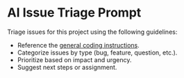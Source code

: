 <!-- file: .github/prompts/ai-issue-triage.prompt.md -->
<!-- version: 1.0.0 -->
<!-- guid: 95d3bd04-d3aa-4da7-b3a6-ea74abadc21a -->

<!-- file: .github/prompts/ai-issue-triage.prompt.md -->

# AI Issue Triage Prompt

Triage issues for this project using the following guidelines:

- Reference the [general coding instructions](../instructions/general-coding.instructions.md).
- Categorize issues by type (bug, feature, question, etc.).
- Prioritize based on impact and urgency.
- Suggest next steps or assignment.
